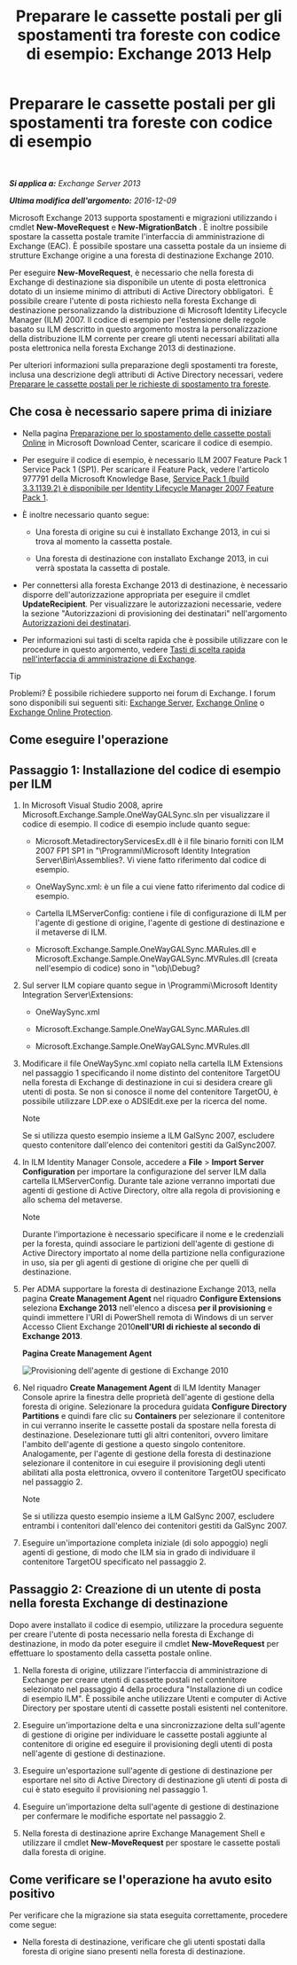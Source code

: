 ﻿---
title: 'Preparare le cassette postali per gli spostamenti tra foreste con codice di esempio: Exchange 2013 Help'
TOCTitle: Preparare le cassette postali per gli spostamenti tra foreste con codice di esempio
ms:assetid: f35ac7a5-bb84-4653-b6d0-65906e93627b
ms:mtpsurl: https://technet.microsoft.com/it-it/library/Ee861124(v=EXCHG.150)
ms:contentKeyID: 50482012
ms.date: 05/22/2018
mtps_version: v=EXCHG.150
ms.translationtype: MT
---

# Preparare le cassette postali per gli spostamenti tra foreste con codice di esempio

 

_**Si applica a:** Exchange Server 2013_

_**Ultima modifica dell'argomento:** 2016-12-09_

Microsoft Exchange 2013 supporta spostamenti e migrazioni utilizzando i cmdlet **New-MoveRequest** e **New-MigrationBatch** . È inoltre possibile spostare la cassetta postale tramite l'interfaccia di amministrazione di Exchange (EAC). È possibile spostare una cassetta postale da un insieme di strutture Exchange origine a una foresta di destinazione Exchange 2010.

Per eseguire **New-MoveRequest**, è necessario che nella foresta di Exchange di destinazione sia disponibile un utente di posta elettronica dotato di un insieme minimo di attributi di Active Directory obbligatori.  È possibile creare l'utente di posta richiesto nella foresta Exchange di destinazione personalizzando la distribuzione di Microsoft Identity Lifecycle Manager (ILM) 2007. Il codice di esempio per l'estensione delle regole basato su ILM descritto in questo argomento mostra la personalizzazione della distribuzione ILM corrente per creare gli utenti necessari abilitati alla posta elettronica nella foresta Exchange 2013 di destinazione.

Per ulteriori informazioni sulla preparazione degli spostamenti tra foreste, inclusa una descrizione degli attributi di Active Directory necessari, vedere [Preparare le cassette postali per le richieste di spostamento tra foreste](prepare-mailboxes-for-cross-forest-move-requests-exchange-2013-help.md).

## Che cosa è necessario sapere prima di iniziare

  - Nella pagina [Preparazione per lo spostamento delle cassette postali Online](https://go.microsoft.com/fwlink/p/?linkid=177882) in Microsoft Download Center, scaricare il codice di esempio.

  - Per eseguire il codice di esempio, è necessario ILM 2007 Feature Pack 1 Service Pack 1 (SP1). Per scaricare il Feature Pack, vedere l'articolo 977791 della Microsoft Knowledge Base, [Service Pack 1 (build 3.3.1139.2) è disponibile per Identity Lifecycle Manager 2007 Feature Pack 1](http://go.microsoft.com/fwlink/p/?linkid=3052&kbid=977791).

  - È inoltre necessario quanto segue:
    
      - Una foresta di origine su cui è installato Exchange 2013, in cui si trova al momento la cassetta postale.
    
      - Una foresta di destinazione con installato Exchange 2013, in cui verrà spostata la cassetta di postale.

  - Per connettersi alla foresta Exchange 2013 di destinazione, è necessario disporre dell'autorizzazione appropriata per eseguire il cmdlet **UpdateRecipient**. Per visualizzare le autorizzazioni necessarie, vedere la sezione "Autorizzazioni di provisioning dei destinatari" nell'argomento [Autorizzazioni dei destinatari](recipients-permissions-exchange-2013-help.md).

  - Per informazioni sui tasti di scelta rapida che è possibile utilizzare con le procedure in questo argomento, vedere [Tasti di scelta rapida nell'interfaccia di amministrazione di Exchange](keyboard-shortcuts-in-the-exchange-admin-center-exchange-online-protection-help.md).


> [!TIP]
> Problemi? È possibile richiedere supporto nei forum di Exchange. I forum sono disponibili sui seguenti siti: <A href="https://go.microsoft.com/fwlink/p/?linkid=60612">Exchange Server</A>, <A href="https://go.microsoft.com/fwlink/p/?linkid=267542">Exchange Online</A> o <A href="https://go.microsoft.com/fwlink/p/?linkid=285351">Exchange Online Protection</A>.



## Come eseguire l'operazione

## Passaggio 1: Installazione del codice di esempio per ILM

1.  In Microsoft Visual Studio 2008, aprire Microsoft.Exchange.Sample.OneWayGALSync.sln per visualizzare il codice di esempio. Il codice di esempio include quanto segue:
    
      - Microsoft.MetadirectoryServicesEx.dll è il file binario forniti con ILM 2007 FP1 SP1 in "\\Programmi\\Microsoft Identity Integration Server\\Bin\\Assemblies?. Vi viene fatto riferimento dal codice di esempio.
    
      - OneWaySync.xml: è un file a cui viene fatto riferimento dal codice di esempio.
    
      - Cartella ILMServerConfig: contiene i file di configurazione di ILM per l'agente di gestione di origine, l'agente di gestione di destinazione e il metaverse di ILM.
    
      - Microsoft.Exchange.Sample.OneWayGALSync.MARules.dll e Microsoft.Exchange.Sample.OneWayGALSync.MVRules.dll (creata nell'esempio di codice) sono in "\\obj\\Debug?

2.  Sul server ILM copiare quanto segue in \\Programmi\\Microsoft Identity Integration Server\\Extensions:
    
      - OneWaySync.xml
    
      - Microsoft.Exchange.Sample.OneWayGALSync.MARules.dll
    
      - Microsoft.Exchange.Sample.OneWayGALSync.MVRules.dll

3.  Modificare il file OneWaySync.xml copiato nella cartella ILM Extensions nel passaggio 1 specificando il nome distinto del contenitore TargetOU nella foresta di Exchange di destinazione in cui si desidera creare gli utenti di posta. Se non si conosce il nome del contenitore TargetOU, è possibile utilizzare LDP.exe o ADSIEdit.exe per la ricerca del nome.
    

    > [!NOTE]
    > Se si utilizza questo esempio insieme a ILM GalSync 2007, escludere questo contenitore dall'elenco dei contenitori gestiti da GalSync2007.



4.  In ILM Identity Manager Console, accedere a **File** \> **Import Server Configuration** per importare la configurazione del server ILM dalla cartella ILMServerConfig. Durante tale azione verranno importati due agenti di gestione di Active Directory, oltre alla regola di provisioning e allo schema del metaverse.
    

    > [!NOTE]
    > Durante l'importazione è necessario specificare il nome e le credenziali per la foresta, quindi associare le partizioni dell'agente di gestione di Active Directory importato al nome della partizione nella configurazione in uso, sia per gli agenti di gestione di origine che per quelli di destinazione.



5.  Per ADMA supportare la foresta di destinazione Exchange 2013, nella pagina **Create Management Agent** nel riquadro **Configure Extensions** seleziona **Exchange 2013** nell'elenco a discesa **per il provisioning** e quindi immettere l'URI di PowerShell remota di Windows di un server Accesso Client Exchange 2010**nell'URI di richieste al secondo di Exchange 2013**.
    
    **Pagina Create Management Agent**
    
    ![Provisioning dell'agente di gestione di Exchange 2010](images/Aa998597.8f403cda-e5e4-4edf-887f-c1ed46cee3f5(EXCHG.150).gif "Provisioning dell'agente di gestione di Exchange 2010")  

6.  Nel riquadro **Create Management Agent** di ILM Identity Manager Console aprire la finestra delle proprietà dell'agente di gestione della foresta di origine. Selezionare la procedura guidata **Configure Directory Partitions** e quindi fare clic su **Containers** per selezionare il contenitore in cui verranno inserite le cassette postali da spostare nella foresta di destinazione. Deselezionare tutti gli altri contenitori, ovvero limitare l'ambito dell'agente di gestione a questo singolo contenitore. Analogamente, per l'agente di gestione della foresta di destinazione selezionare il contenitore in cui eseguire il provisioning degli utenti abilitati alla posta elettronica, ovvero il contenitore TargetOU specificato nel passaggio 2.
    

    > [!NOTE]
    > Se si utilizza questo esempio insieme a ILM GalSync 2007, escludere entrambi i contenitori dall'elenco dei contenitori gestiti da GalSync 2007.



7.  Eseguire un'importazione completa iniziale (di solo appoggio) negli agenti di gestione, di modo che ILM sia in grado di individuare il contenitore TargetOU specificato nel passaggio 2.

## Passaggio 2: Creazione di un utente di posta nella foresta Exchange di destinazione

Dopo avere installato il codice di esempio, utilizzare la procedura seguente per creare l'utente di posta necessario nella foresta di Exchange di destinazione, in modo da poter eseguire il cmdlet **New-MoveRequest** per effettuare lo spostamento della cassetta postale online.

1.  Nella foresta di origine, utilizzare l'interfaccia di amministrazione di Exchange per creare utenti di cassette postali nel contenitore selezionato nel passaggio 4 della procedura "Installazione di un codice di esempio ILM". È possibile anche utilizzare Utenti e computer di Active Directory per spostare utenti di cassette postali esistenti nel contenitore.

2.  Eseguire un'importazione delta e una sincronizzazione delta sull'agente di gestione di origine per individuare le cassette postali aggiunte al contenitore di origine ed eseguire il provisioning degli utenti di posta nell'agente di gestione di destinazione.

3.  Eseguire un'esportazione sull'agente di gestione di destinazione per esportare nel sito di Active Directory di destinazione gli utenti di posta di cui è stato eseguito il provisioning nel passaggio 1.

4.  Eseguire un'importazione delta sull'agente di gestione di destinazione per confermare le modifiche esportate nel passaggio 2.

5.  Nella foresta di destinazione aprire Exchange Management Shell e utilizzare il cmdlet **New-MoveRequest** per spostare le cassette postali dalla foresta di origine.

## Come verificare se l'operazione ha avuto esito positivo

Per verificare che la migrazione sia stata eseguita correttamente, procedere come segue:

  - Nella foresta di destinazione, verificare che gli utenti spostati dalla foresta di origine siano presenti nella foresta di destinazione.

